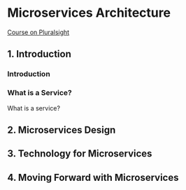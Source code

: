 # Microservices Architecture
[Course on Pluralsight](https://app.pluralsight.com/library/courses/microservices-architecture/table-of-contents)

## 1. Introduction

### Introduction

### What is a Service?
What is a service?

## 2. Microservices Design

## 3. Technology for Microservices

## 4. Moving Forward with Microservices
